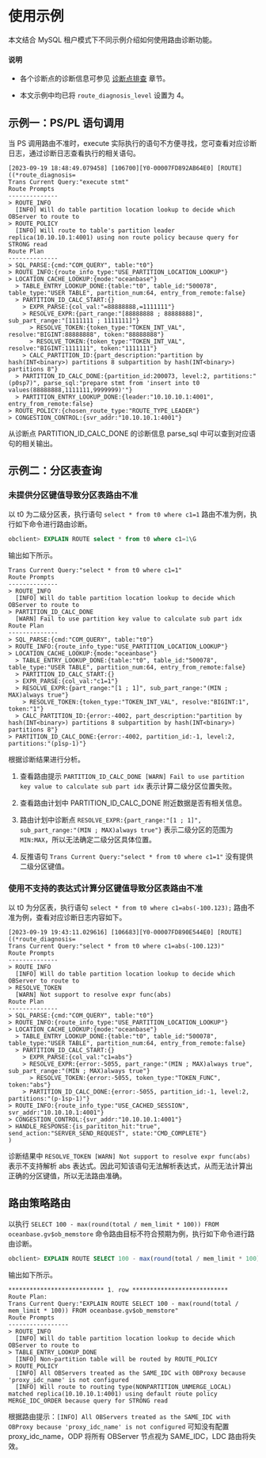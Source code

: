 # 使用示例

本文结合 MySQL 租户模式下不同示例介绍如何使用路由诊断功能。

<main id="notice" type='explain'>
  <h4>说明</h4>
  <ul>
  <li>
  <p>各个诊断点的诊断信息可参见 <a href="300.diagnosis-point-troubleshooting/100.overview-of-diagnosis-point-troubleshooting.md">诊断点排查</a> 章节。</p>
  </li>
  <li>
  <p>本文示例中均已将 <code>route_diagnosis_level</code> 设置为 4。</p>
</main>

## 示例一：PS/PL 语句调用

当 PS 调用路由不准时，execute 实际执行的语句不方便寻找，您可查看对应诊断日志，通过诊断日志查看执行的相关语句。

```shell
[2023-09-19 18:48:49.079458] [106700][Y0-00007FD892AB64E0] [ROUTE]((*route_diagnosis=
Trans Current Query:"execute stmt"
Route Prompts
--------------
> ROUTE_INFO
  [INFO] Will do table partition location lookup to decide which OBServer to route to
> ROUTE_POLICY
  [INFO] Will route to table's partition leader replica(10.10.10.1:4001) using non route policy because query for STRONG read
Route Plan
--------------
> SQL_PARSE:{cmd:"COM_QUERY", table:"t0"}
> ROUTE_INFO:{route_info_type:"USE_PARTITION_LOCATION_LOOKUP"}
> LOCATION_CACHE_LOOKUP:{mode:"oceanbase"}
  > TABLE_ENTRY_LOOKUP_DONE:{table:"t0", table_id:"500078", table_type:"USER TABLE", partition_num:64, entry_from_remote:false}
  > PARTITION_ID_CALC_START:{}
    > EXPR_PARSE:{col_val:"=88888888,=1111111"}
    > RESOLVE_EXPR:{part_range:"[88888888 ; 88888888]", sub_part_range:"[1111111 ; 1111111]"}
      > RESOLVE_TOKEN:{token_type:"TOKEN_INT_VAL", resolve:"BIGINT:88888888", token:"88888888"}
      > RESOLVE_TOKEN:{token_type:"TOKEN_INT_VAL", resolve:"BIGINT:1111111", token:"1111111"}
    > CALC_PARTITION_ID:{part_description:"partition by hash(INT<binary>) partitions 8 subpartition by hash(INT<binary>) partitions 8"}
  > PARTITION_ID_CALC_DONE:{partition_id:200073, level:2, partitions:"(p0sp7)", parse_sql:"prepare stmt from 'insert into t0 values(88888888,1111111,9999999)'"}
  > PARTITION_ENTRY_LOOKUP_DONE:{leader:"10.10.10.1:4001", entry_from_remote:false}
> ROUTE_POLICY:{chosen_route_type:"ROUTE_TYPE_LEADER"}
> CONGESTION_CONTROL:{svr_addr:"10.10.10.1:4001"}
```

从诊断点 PARTITION_ID_CALC_DONE 的诊断信息 parse_sql 中可以查到对应语句的相关输出。

## 示例二：分区表查询

### 未提供分区键值导致分区表路由不准

以 t0 为二级分区表，执行语句 `select * from t0 where c1=1` 路由不准为例，执行如下命令进行路由诊断。

```sql
obclient> EXPLAIN ROUTE select * from t0 where c1=1\G
```

输出如下所示。

```shell
Trans Current Query:"select * from t0 where c1=1"
Route Prompts
--------------
> ROUTE_INFO
  [INFO] Will do table partition location lookup to decide which OBServer to route to
> PARTITION_ID_CALC_DONE
  [WARN] Fail to use partition key value to calculate sub part idx
Route Plan
--------------
> SQL_PARSE:{cmd:"COM_QUERY", table:"t0"}
> ROUTE_INFO:{route_info_type:"USE_PARTITION_LOCATION_LOOKUP"}
> LOCATION_CACHE_LOOKUP:{mode:"oceanbase"}
  > TABLE_ENTRY_LOOKUP_DONE:{table:"t0", table_id:"500078", table_type:"USER TABLE", partition_num:64, entry_from_remote:false}
  > PARTITION_ID_CALC_START:{}
  > EXPR_PARSE:{col_val:"c1=1"}
  > RESOLVE_EXPR:{part_range:"[1 ; 1]", sub_part_range:"(MIN ; MAX)always true"}
    > RESOLVE_TOKEN:{token_type:"TOKEN_INT_VAL", resolve:"BIGINT:1", token:"1"}
  > CALC_PARTITION_ID:{error:-4002, part_description:"partition by hash(INT<binary>) partitions 8 subpartition by hash(INT<binary>) partitions 8"}
> PARTITION_ID_CALC_DONE:{error:-4002, partition_id:-1, level:2, partitions:"(p1sp-1)"}
```

根据诊断结果进行分析。

1. 查看路由提示 `PARTITION_ID_CALC_DONE [WARN] Fail to use partition key value to calculate sub part idx` 表示计算二级分区位置失败。

2. 查看路由计划中 PARTITION_ID_CALC_DONE 附近数据是否有相关信息。

3. 路由计划中诊断点 `RESOLVE_EXPR:{part_range:"[1 ; 1]", sub_part_range:"(MIN ; MAX)always true"}` 表示二级分区的范围为 `MIN:MAX`，所以无法确定二级分区具体位置。

4. 反推语句 `Trans Current Query:"select * from t0 where c1=1"` 没有提供二级分区键值。

### 使用不支持的表达式计算分区键值导致分区表路由不准

以 t0 为分区表，执行语句 `select * from t0 where c1=abs(-100.123);` 路由不准为例，查看对应诊断日志内容如下。

```shell
[2023-09-19 19:43:11.029616] [106683][Y0-00007FD890E544E0] [ROUTE]((*route_diagnosis=
Trans Current Query:"select * from t0 where c1=abs(-100.123)"
Route Prompts
--------------
> ROUTE_INFO
  [INFO] Will do table partition location lookup to decide which OBServer to route to
> RESOLVE_TOKEN
  [WARN] Not support to resolve expr func(abs)
Route Plan
--------------
> SQL_PARSE:{cmd:"COM_QUERY", table:"t0"}
> ROUTE_INFO:{route_info_type:"USE_PARTITION_LOCATION_LOOKUP"}
> LOCATION_CACHE_LOOKUP:{mode:"oceanbase"}
  > TABLE_ENTRY_LOOKUP_DONE:{table:"t0", table_id:"500078", table_type:"USER TABLE", partition_num:64, entry_from_remote:false}
  > PARTITION_ID_CALC_START:{}
    > EXPR_PARSE:{col_val:"c1=abs"}
    > RESOLVE_EXPR:{error:-5055, part_range:"(MIN ; MAX)always true", sub_part_range:"(MIN ; MAX)always true"}
      > RESOLVE_TOKEN:{error:-5055, token_type:"TOKEN_FUNC", token:"abs"}
    > PARTITION_ID_CALC_DONE:{error:-5055, partition_id:-1, level:2, partitions:"(p-1sp-1)"}
> ROUTE_INFO:{route_info_type:"USE_CACHED_SESSION", svr_addr:"10.10.10.1:4001"}
> CONGESTION_CONTROL:{svr_addr:"10.10.10.1:4001"}
> HANDLE_RESPONSE:{is_parititon_hit:"true", send_action:"SERVER_SEND_REQUEST", state:"CMD_COMPLETE"}
)
```

诊断结果中 `RESOLVE_TOKEN [WARN] Not support to resolve expr func(abs)` 表示不支持解析 abs 表达式。因此可知该语句无法解析表达式，从而无法计算出正确的分区键值，所以无法路由准确。

## 路由策略路由

以执行 `SELECT 100 - max(round(total / mem_limit * 100)) FROM oceanbase.gv$ob_memstore` 命令路由目标不符合预期为例，执行如下命令进行路由诊断。

```sql
obclient> EXPLAIN ROUTE SELECT 100 - max(round(total / mem_limit * 100)) FROM oceanbase.gv$ob_memstore\G
```

输出如下所示。

```shell
*************************** 1. row ***************************
Route Plan:
Trans Current Query:"EXPLAIN ROUTE SELECT 100 - max(round(total / mem_limit * 100)) FROM oceanbase.gv$ob_memstore"
Route Prompts
-----------------
> ROUTE_INFO
  [INFO] Will do table partition location lookup to decide which OBServer to route to
> TABLE_ENTRY_LOOKUP_DONE
  [INFO] Non-partition table will be routed by ROUTE_POLICY
> ROUTE_POLICY
  [INFO] All OBServers treated as the SAME_IDC with OBProxy because 'proxy_idc_name' is not configured
  [INFO] Will route to routing type(NONPARTITION_UNMERGE_LOCAL) matched replica(10.10.10.1:4001) using default route policy MERGE_IDC_ORDER because query for STRONG read
```

根据路由提示：`[INFO] All OBServers treated as the SAME_IDC with OBProxy because 'proxy_idc_name' is not configured` 可知没有配置 proxy_idc_name，ODP 将所有 OBServer 节点视为 SAME_IDC，LDC 路由将失效。
